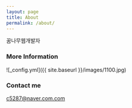 ```yaml
---
layout: page
title: About
permalink: /about/
---
```


꿈나무웹개발자

### More Information

![_config.yml]({{ site.baseurl }}/images/1100.jpg)

### Contact me

[c5287@naver.com.com](mailto:c5287@naver.com.com)
